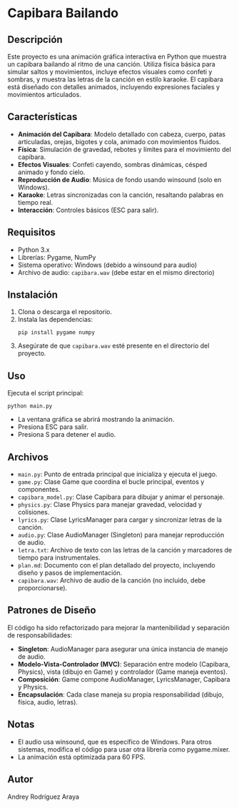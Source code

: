 # Capibara Bailando

## Descripción
Este proyecto es una animación gráfica interactiva en Python que muestra un capibara bailando al ritmo de una canción. Utiliza física básica para simular saltos y movimientos, incluye efectos visuales como confeti y sombras, y muestra las letras de la canción en estilo karaoke. El capibara está diseñado con detalles animados, incluyendo expresiones faciales y movimientos articulados.

## Características
- **Animación del Capibara**: Modelo detallado con cabeza, cuerpo, patas articuladas, orejas, bigotes y cola, animado con movimientos fluidos.
- **Física**: Simulación de gravedad, rebotes y límites para el movimiento del capibara.
- **Efectos Visuales**: Confeti cayendo, sombras dinámicas, césped animado y fondo cielo.
- **Reproducción de Audio**: Música de fondo usando winsound (solo en Windows).
- **Karaoke**: Letras sincronizadas con la canción, resaltando palabras en tiempo real.
- **Interacción**: Controles básicos (ESC para salir).

## Requisitos
- Python 3.x
- Librerías: Pygame, NumPy
- Sistema operativo: Windows (debido a winsound para audio)
- Archivo de audio: `capibara.wav` (debe estar en el mismo directorio)

## Instalación
1. Clona o descarga el repositorio.
2. Instala las dependencias:
   ```
   pip install pygame numpy
   ```
3. Asegúrate de que `capibara.wav` esté presente en el directorio del proyecto.

## Uso
Ejecuta el script principal:
```
python main.py
```
- La ventana gráfica se abrirá mostrando la animación.
- Presiona ESC para salir.
- Presiona S para detener el audio.

## Archivos
- `main.py`: Punto de entrada principal que inicializa y ejecuta el juego.
- `game.py`: Clase Game que coordina el bucle principal, eventos y componentes.
- `capibara_model.py`: Clase Capibara para dibujar y animar el personaje.
- `physics.py`: Clase Physics para manejar gravedad, velocidad y colisiones.
- `lyrics.py`: Clase LyricsManager para cargar y sincronizar letras de la canción.
- `audio.py`: Clase AudioManager (Singleton) para manejar reproducción de audio.
- `letra.txt`: Archivo de texto con las letras de la canción y marcadores de tiempo para instrumentales.
- `plan.md`: Documento con el plan detallado del proyecto, incluyendo diseño y pasos de implementación.
- `capibara.wav`: Archivo de audio de la canción (no incluido, debe proporcionarse).

## Patrones de Diseño
El código ha sido refactorizado para mejorar la mantenibilidad y separación de responsabilidades:
- **Singleton**: AudioManager para asegurar una única instancia de manejo de audio.
- **Modelo-Vista-Controlador (MVC)**: Separación entre modelo (Capibara, Physics), vista (dibujo en Game) y controlador (Game maneja eventos).
- **Composición**: Game compone AudioManager, LyricsManager, Capibara y Physics.
- **Encapsulación**: Cada clase maneja su propia responsabilidad (dibujo, física, audio, letras).

## Notas
- El audio usa winsound, que es específico de Windows. Para otros sistemas, modifica el código para usar otra librería como pygame.mixer.
- La animación está optimizada para 60 FPS.

## Autor
Andrey Rodríguez Araya
